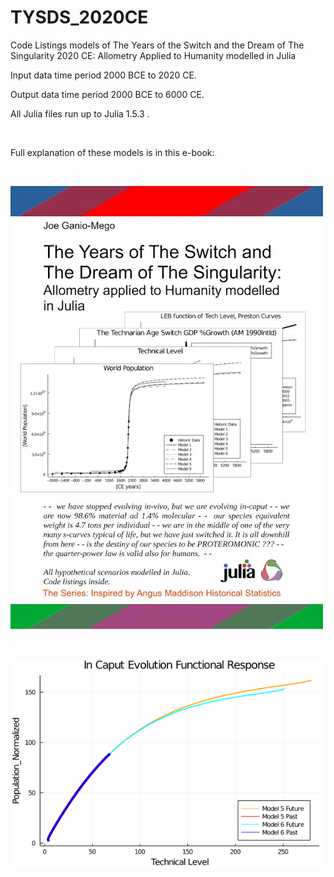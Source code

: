 # TYSDS_2020CE
Code Listings models of The Years of the Switch and the Dream of The Singularity 2020 CE:
Allometry Applied to Humanity modelled in Julia

Input data time period 2000 BCE to 2020 CE.

Output data time period 2000 BCE to 6000 CE.

All Julia files run up to Julia 1.5.3 .

<br>

Full explanation of these models is in this e-book:

<br>


![image](https://raw.githubusercontent.com/joeganiomego/TYSDS_2020CE/main/TYSDS_Cover_01_compressed.jpg)




<br>


![image](https://raw.githubusercontent.com/joeganiomego/TYSDS_2020CE/main/In_Caput_Evolution/FunctionalResponse_01_1.png)
